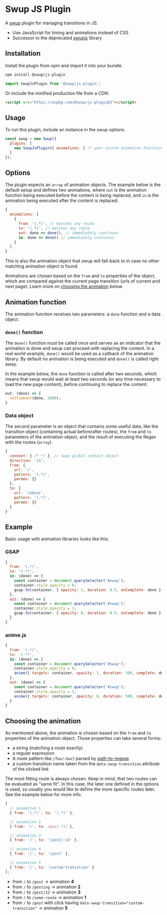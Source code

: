 # Swup JS Plugin

A [swup](https://swup.js.org) plugin for managing transitions in JS.

- Use JavaScript for timing and animations instead of CSS
- Successor to the deprecated [swupjs](https://github.com/swup/swupjs) library

## Installation

Install the plugin from npm and import it into your bundle.

```bash
npm install @swup/js-plugin
```

```js
import SwupJsPlugin from '@swup/js-plugin';
```

Or include the minified production file from a CDN:

```html
<script src="https://unpkg.com/@swup/js-plugin@3"></script>
```

## Usage

To run this plugin, include an instance in the swup options.

```js
const swup = new Swup({
  plugins: [
    new SwupJsPlugin({ animations: [ /* your custom animation functions */ ] })
  ]
});
```

## Options

The plugin expects an `array` of animation objects.
The example below is the default setup and defines two animations, where `out` is the
animation function being executed before the content is being replaced, and `in` is
the animation being executed after the content is replaced:

```js
{
  animations: [
    {
      from: '(.*)', // matches any route
      to: '(.*)', // matches any route
      out: done => done(), // immediately continues
      in: done => done() // immediately continues
    }
  ]
}
```

This is also the animation object that swup will fall-back to in case no other matching
animation object is found.

Animations are chosen based on the `from` and `to` properties of the object, which are
compared against the current page transition (urls of current and next page).
Learn more on [choosing the animation](#choosing-the-animation) below.

## Animation function

The animation function receives two parameters: a `done` function and a data object.

### `done()` function

The `done()` function must be called once and serves as an indicator that the animation
is done and swup can proceed with replacing the content.
In a real world example, `done()` would be used as a callback of the animation library.
By default no animation is being executed and `done()` is called right away.

In the example below, the `done` function is called after two seconds,
which means that swup would wait at least two seconds (or any time necessary
to load the new page content), before continuing to replace the content.

```js
out: (done) => {
  setTimeout(done, 2000);
}
```

### Data object

The second parameter is an object that contains some useful data, like the transition
object (containing actual before/after routes), the `from` and `to` parameters of the
animation object, and the result of executing the Regex with the routes (`array`).

```js
{
  context: { /* */ }, // swup global context object
  direction: 'in',
  from: {
    url: '/',
    pattern: '(.*)',
    params: {}
  },
  to: {
    url: '/about',
    pattern: '(.*)',
    params: {}
  }
}
```

## Example

Basic usage with animation libraries looks like this:

### GSAP

```js
{
  from: '(.*)',
  to: '(.*)',
  in: (done) => {
    const container = document.querySelector('#swup');
    container.style.opacity = 0;
    gsap.to(container, { opacity: 1, duration: 0.5, onComplete: done });
  },
  out: (done) => {
    const container = document.querySelector('#swup');
    container.style.opacity = 1;
    gsap.to(container, { opacity: 0, duration: 0.5, onComplete: done });
  }
}
```

### anime.js

```js
{
  from: '(.*)',
  to: '(.*)',
  in: (done) => {
    const container = document.querySelector('#swup');
    container.style.opacity = 0;
    anime({ targets: container, opacity: 1, duration: 500, complete: done });
  },
  out: (done) => {
    const container = document.querySelector('#swup');
    container.style.opacity = 1;
    anime({ targets: container, opacity: 0, duration: 500, complete: done });
  }
}
```

## Choosing the animation

As mentioned above, the animation is chosen based on the `from` and `to` properties of the animation object.
Those properties can take several forms:

- a string (matching a route exactly)
- a regular expression
- A route pattern like `/foo/:bar`) parsed by [path-to-regexp](https://github.com/pillarjs/path-to-regexp)
- a custom transition name taken from the `data-swup-transition` attribute of the clicked link

The most fitting route is always chosen.
Keep in mind, that two routes can be evaluated as "same fit".
In this case, the later one defined in the options is used, so usually you would like to define the more specific routes later.
See the example below for more info.

```js
[
  // animation 1
  { from: '(.*)', to: '(.*)' },

  // animation 2
  { from: '/', to: /pos(.*)/ },

  // animation 3
  { from: '/', to: '/post/:id' },

  // animation 4
  { from: '/', to: '/post' },

  // animation 5
  { from: '/', to: 'custom-transition' }
];
```

- from `/` to `/post` → animation **4**
- from `/` to `/posting` → animation **2**
- from `/` to `/post/12` → animation **3**
- from `/` to `/some-route` → animation **1**
- from `/` to `/post` with click having `data-swup-transition="custom-transition"` → animation **5**
